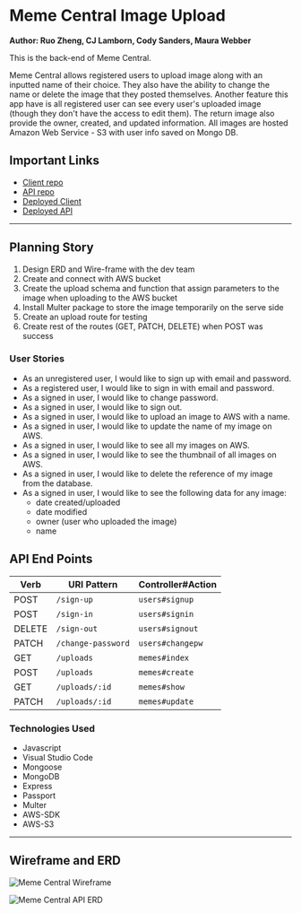 # Meme Central Image Upload

**Author: Ruo Zheng, CJ Lamborn, Cody Sanders, Maura Webber**

This is the back-end of Meme Central.

Meme Central allows registered users to upload image along with an inputted name of their choice. They also have the ability to change the name or delete the image that they posted themselves. Another feature this app have is all registered user can see every user's uploaded image (though they don't have the access to edit them). The return image also provide the owner, created, and updated information.
All images are hosted Amazon Web Service - S3 with user info saved on Mongo DB.

## Important Links

  - [Client repo](https://github.com/Breakout-Room-5/img-client)
  - [API repo](https://github.com/Breakout-Room-5/img-api)
  - [Deployed Client](https://breakout-room-5.github.io/img-client/)
  - [Deployed API](https://gentle-waters-29195.herokuapp.com/uploads)

***

## Planning Story

1. Design ERD and Wire-frame with the dev team
2. Create and connect with AWS bucket
3. Create the upload schema and function that assign parameters to the image when uploading to the AWS bucket
4. Install Multer package to store the image temporarily on the serve side
5. Create an upload route for testing
6. Create rest of the routes (GET, PATCH, DELETE) when POST was success

### User Stories

  - As an unregistered user, I would like to sign up with email and password.
  - As a registered user, I would like to sign in with email and password.
  - As a signed in user, I would like to change password.
  - As a signed in user, I would like to sign out.
  - As a signed in user, I would like to upload an image to AWS with a name.
  - As a signed in user, I would like to update the name of my image on AWS.
  - As a signed in user, I would like to see all my images on AWS.
  - As a signed in user, I would like to see the thumbnail of all images on AWS.
  - As a signed in user, I would like to delete the reference of my image from the database.
  - As a signed in user, I would like to see the following data for any image:
    - date created/uploaded
    - date modified
    - owner (user who uploaded the image)
    - name
  
 ## API End Points

| Verb   | URI Pattern            | Controller#Action |
|--------|------------------------|-------------------|
| POST   | `/sign-up`             | `users#signup`    |
| POST   | `/sign-in`             | `users#signin`    |
| DELETE | `/sign-out`            | `users#signout`   |
| PATCH  | `/change-password`     | `users#changepw`  |
| GET    | `/uploads`             | `memes#index`     |
| POST   | `/uploads`             | `memes#create`    |
| GET    | `/uploads/:id`         | `memes#show`      |
| PATCH  | `/uploads/:id`         | `memes#update`    |
 
### Technologies Used

- Javascript
- Visual Studio Code
- Mongoose
- MongoDB
- Express
- Passport
- Multer
- AWS-SDK
- AWS-S3 

<!-- ### Unsolved Problems

... -->

***

## Wireframe and ERD
![Meme Central Wireframe](https://i.imgur.com/JUY8gld.png)

![Meme Central API ERD](https://i.imgur.com/aW5xBUB.png)